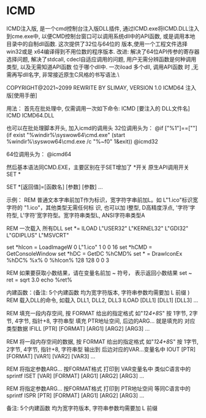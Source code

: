 # ICMD
ICMD注入版, 是一个cmd控制台注入版DLL插件, 通过ICMD.exe将ICMD.DLL注入到cme.exe中, 以便CMD控制台窗口可以调用系统dll中的API函数, 或是调用本地目录中的自制dll函数. 这次提供了32位与64位的 版本,使用一个工程文件选择win32或是 x64编译得到不用位数的程序版本.  改进: 解决了64位API传参的寄存器选择问题, 解决了stdcall, cdecl自适应调用的问题, 用户无需分辨函数是何种调用类型, 以及无需知道API函数 位于哪个dll中.  一次iload 多个dll, 调用API函数 时 ,无需再写dll名字, 非常接近原生C风格的书写语法.\

COPYRIGHT@2021~2099 REWRITE BY SLIMAY, VERSION 1.0
ICMD64 注入版[使用手册]


用法：
首先在批处理中, 仅需调用一次如下命令: ICMD [要注入的 DLL文件名]
ICMD ICMD64.DLL

也可以在批处理脚本开头, 加入icmd的调用头
32位调用头为：
@if ["%1"]==[""] (if exist "%windir%\syswow64\cmd.exe" (start %windir%\syswow64\cmd.exe /c "%~f0" 1&exit))
@icmd32

64位调用头为：
@icmd64


然后基本语法同CMD.EXE，主要区别在于SET增加了 *开关
原生API调用开关 SET *

SET *[返回值]=[函数名] [参数] [参数] ...


示例：
REM 普通文本字串前加T作为标识，宽字符字串前加L。如 L"1.ico"标识宽字符的 "1.ico"，其他类型无需任何标
    识, 也可以加 I整型, D高精度浮点, '字符'字符型, L'字符'宽字符型。宽字符串类型L, ANSI字符串类型A

REM 一次载入 所有DLL
set *= ILOAD L"USER32" L"KERNEL32" L"GDI32" L"GDIPLUS" L"MSVCRT"

set *hIcon = LoadImageW 0 L"1.ico" 1 0 0 16
set *hCMD  = GetConsoleWindow
set *hDC   = GetDC %hCMD%
set *      = DrawIconEx %hDC% %x% 0 %hIcon% 128 128 0 0 3

REM 如果要获取小数结果，请在变量名前加 ~ 符号， 表示返回小数结果
set ~ ret = sqrt 3.0
echo %ret%


内建函数：(备注: 5个内建函数 均为宽字符版本, 字符串参数均需要加 L 前缀 )
REM 载入DLL的命令, 如载入 DLL1, DLL2, DLL3
ILOAD [DLL1] [DLL1] [DLL3] ... 

REM 填充一段内存空间, 按 FORMAT 给出的指定格式 如"*1*2*4+8*S" 按 1字节, 2字节, 4字节, 指针+8, 字符串型 填充 PTR地址空间, 后边的ARG... 就是填充的 对应类型数据
IFILL [PTR] [FORMAT] [ARG1] [ARG2] [ARG3] ...

REM 将一段内存空间的数据, 按 FORMAT 给出的指定格式 如"*1*2*4+8*S" 按 1字节, 2字节, 4字节, 指针+8, 字符串型 输出到 后边对应的VAR...变量名中
IOUT  [PTR] [FORMAT] [VAR1] [VAR2] [VAR3] ...

REM 将指定参数ARG... 按FORMAT格式 打印到 VAR变量名中 类似C语言中的sprintf
ISET [VAR] [FORMAT] [ARG1] [ARG2] [ARG3] ...

REM 将指定参数ARG... 按FORMAT格式 打印到 PTR地址空间 等同C语言中的sprintf
ISPR [PTR] [FORMAT] [ARG1] [ARG2] [ARG3] ...

备注: 5个内建函数 均为宽字符版本, 字符串参数均需要加 L 前缀 
